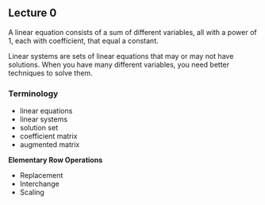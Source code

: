 ## Lecture 0

A linear equation consists of a sum of different variables, all with a power of 1, each with coefficient, that equal a constant.

Linear systems are sets of linear equations that may or may not have solutions. When you have many different variables, you need better techniques to solve them.

### Terminology

- linear equations
- linear systems
- solution set
- coefficient matrix
- augmented matrix

**Elementary Row Operations**
- Replacement
- Interchange
- Scaling
